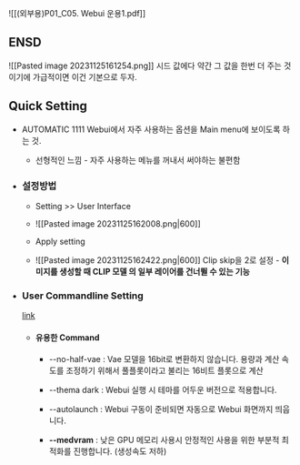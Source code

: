 ![[(외부용)P01_C05. Webui 운용1.pdf]]
## ENSD
![[Pasted image 20231125161254.png]]
시드 값에다 약간 그 값을 한번 더 주는 것이기에 가급적이면 이건 기본으로 두자.

## Quick Setting
- AUTOMATIC 1111 Webui에서 자주 사용하는 옵션을 Main menu에 보이도록 하는 것.
	- 선형적인 느낌 - 자주 사용하는 메뉴를 꺼내서 써야하는 불편함
	  
- ### 설정방법
	- Setting >> User Interface
	- ![[Pasted image 20231125162008.png|600]]
	- Apply setting
	  
	- ![[Pasted image 20231125162422.png|600]]
	  Clip skip을 2로 설정 - **이미지를 생성할 때 CLIP 모델 의 일부 레이어를 건너뛸 수 있는 기능**
	
- ### User Commandline Setting
	[link](https://github.com/AUTOMATIC1111/stable-diffusion-webui/wiki/Command-Line-Arguments-and-Settings)
	- #### 유용한 Command
		- --no-half-vae : Vae 모델을 16bit로 변환하지 않습니다.
			용량과 계산 속도를 조정하기 위해서 풀플롯이라고 불리는 16비트 플롯으로 계산
			
		- --thema dark : Webui 실행 시 테마를 어두운 버전으로 적용합니다.
			
		- --autolaunch : Webui 구동이 준비되면 자동으로 Webui 화면까지 띄웁니다.
			
		- **--medvram** : 낮은 GPU 메모리 사용시 안정적인 사용을 위한 부분적 최적화를 진행합니다. 
			(생성속도 저하)
			